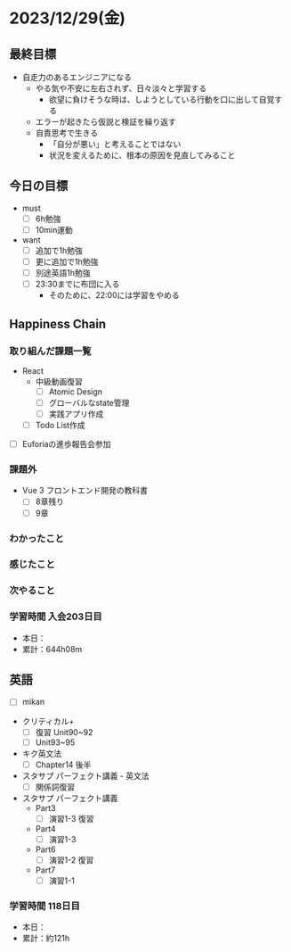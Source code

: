 # 2023/12/29(金)

## 最終目標

- 自走力のあるエンジニアになる
  - やる気や不安に左右されず、日々淡々と学習する
    - 欲望に負けそうな時は、しようとしている行動を口に出して自覚する
  - エラーが起きたら仮説と検証を繰り返す
  - 自責思考で生きる
    - 「自分が悪い」と考えることではない
    - 状況を変えるために、根本の原因を見直してみること

## 今日の目標

- must
  - [ ] 6h勉強
  - [ ] 10min運動

- want
  - [ ] 追加で1h勉強
  - [ ] 更に追加で1h勉強
  - [ ] 別途英語1h勉強
  - [ ] 23:30までに布団に入る
    - そのために、22:00には学習をやめる

## Happiness Chain

### 取り組んだ課題一覧

- React
  - 中級動画復習
    - [ ] Atomic Design
    - [ ] グローバルなstate管理
    - [ ] 実践アプリ作成
  - [ ] Todo List作成

- [ ] Euforiaの進歩報告会参加

### 課題外

- Vue 3 フロントエンド開発の教科書
  - [ ] 8章残り
  - [ ] 9章

### わかったこと

### 感じたこと

### 次やること

### 学習時間 入会203日目

- 本日：
- 累計：644h08m

## 英語

- [ ] mikan
- クリティカル+
  - [ ] 復習 Unit90~92
  - [ ] Unit93~95

- キク英文法
  - [ ] Chapter14 後半

- スタサプ パーフェクト講義 - 英文法
  - [ ] 関係詞復習
- スタサプ パーフェクト講義
  - Part3
    - [ ] 演習1-3 復習
  - Part4
    - [ ] 演習1-3
  - Part6
    - [ ] 演習1-2 復習
  - Part7
    - [ ] 演習1-1

### 学習時間 118日目

- 本日：
- 累計：約121h
